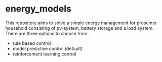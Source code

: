 # energy_models
This repository aims to solve a simple energy management for prosumer household consisting of pv-system, battery storage and a load system. There are three options to choose from:
- rule based control
- model predictive control (default)
- reinforcement learning control

